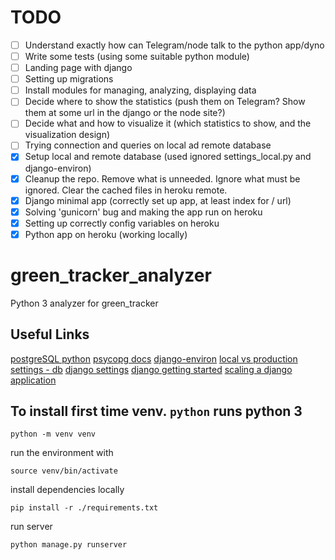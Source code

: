 # TODO
- [ ] Understand exactly how can Telegram/node talk to the python app/dyno
- [ ] Write some tests (using some suitable python module)
- [ ] Landing page with django
- [ ] Setting up migrations
- [ ] Install modules for managing, analyzing, displaying data
- [ ] Decide where to show the statistics (push them on Telegram? Show them at some url in the django or the node site?)
- [ ] Decide what and how to visualize it (which statistics to show, and the visualization design)
- [ ] Trying connection and queries on local ad remote database
- [x] Setup local and remote database (used ignored settings_local.py and django-environ)
- [x] Cleanup the repo. Remove what is unneeded. Ignore what must be ignored. Clear the cached files in heroku remote.
- [x] Django minimal app (correctly set up app, at least index for / url)
- [x] Solving 'gunicorn' bug and making the app run on heroku
- [x] Setting up correctly config variables on heroku
- [x] Python app on heroku (working locally)

# green_tracker_analyzer
Python 3 analyzer for green_tracker

## Useful Links
[postgreSQL python](http://www.postgresqltutorial.com/postgresql-python/)
[psycopg docs](http://initd.org/psycopg/docs/install.html#binary-install-from-pypi)
[django-environ](https://django-environ.readthedocs.io/en/latest/#environ-env)
[local vs production settings - db](https://stackoverflow.com/questions/1626326/how-to-manage-local-vs-production-settings-in-django)
[django settings](https://docs.djangoproject.com/en/2.0/ref/settings/)
[django getting started](https://docs.djangoproject.com/en/2.0/intro/tutorial01/)
[scaling a django application](https://devcenter.heroku.com/articles/django-memcache)

## To install first time venv. `python` runs python 3
```
python -m venv venv
```
run the environment with 
```
source venv/bin/activate
```
install dependencies locally
```
pip install -r ./requirements.txt
```
run server
```
python manage.py runserver
```

